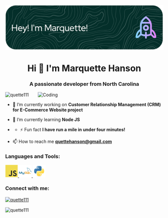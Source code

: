 ![Header](gitQuette.png)
<h1 align="center">Hi 👋 I'm Marquette Hanson</h1>
<h3 align="center">A passionate developer from North Carolina</h3>
<img align="right" alt="Coding" width="400" src="https://gifdb.com/images/high/animated-man-computer-coding-nae6mec378lsg1i3.webp">

<p align="left"> <img src="https://komarev.com/ghpvc/?username=quette111&label=Profile%20views&color=0e75b6&style=flat" alt="quette111" /> </p>

- 🔭 I’m currently working on **Customer Relationship Management (CRM) for E-Commerce Website project**

- 🌱 I’m currently learning **Node JS**

- - ⚡ Fun fact **I have run a mile in under four minutes!**

- 📫 How to reach me **quettehanson@gmail.com**

<h3 align="left">Languages and Tools:</h3>
<p align="left"> <a href="https://developer.mozilla.org/en-US/docs/Web/JavaScript" target="_blank" rel="noreferrer"> <img src="https://raw.githubusercontent.com/devicons/devicon/master/icons/javascript/javascript-original.svg" alt="javascript" width="40" height="40"/> </a> <a href="https://www.mysql.com/" target="_blank" rel="noreferrer"> <img src="https://raw.githubusercontent.com/devicons/devicon/master/icons/mysql/mysql-original-wordmark.svg" alt="mysql" width="40" height="40"/> </a> <a href="https://www.python.org" target="_blank" rel="noreferrer"> <img src="https://raw.githubusercontent.com/devicons/devicon/master/icons/python/python-original.svg" alt="python" width="40" height="40"/> </a> </p>

<h3 align="left">Connect with me:</h3>
<p align="left">
<a href="https://instagram.com/quette111" target="blank"><img align="center" src="https://raw.githubusercontent.com/rahuldkjain/github-profile-readme-generator/master/src/images/icons/Social/instagram.svg" alt="quette111" height="30" width="40" /></a>
</p>

<p><img align="center" src="https://github-readme-streak-stats.herokuapp.com/?user=quette111&" alt="quette111" /></p>
